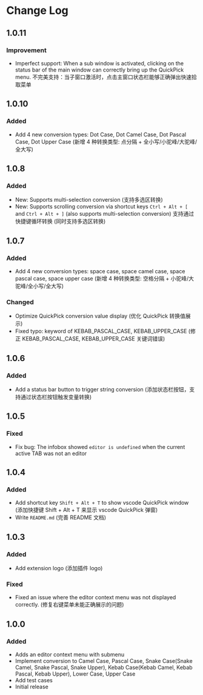 # Change Log

<!--

Check [Keep a Changelog](http://keepachangelog.com/) for recommendations on how to structure this file.

All notable changes to this extension will be documented in this file.

The format is based on [Keep a Changelog](https://keepachangelog.com/en/1.1.0/),
and this project adheres to [Semantic Versioning](https://semver.org/spec/v2.0.0.html).

-->

<!--

## [Unreleased]

### Added

### Changed

### Removed

-->

## 1.0.11

### Improvement

- Imperfect support: When a sub window is activated, clicking on the status bar of the main window can correctly bring up the QuickPick menu. 不完美支持：当子窗口激活时，点击主窗口状态栏能够正确弹出快速拾取菜单

## 1.0.10

### Added

- Add 4 new conversion types: Dot Case, Dot Camel Case, Dot Pascal Case, Dot Upper Case (新增 4 种转换类型: 点分隔 + 全小写/小驼峰/大驼峰/全大写)

## 1.0.8

### Added

- New: Supports multi-selection conversion (支持多选区转换)
- New: Supports scrolling conversion via shortcut keys `Ctrl + Alt + [` and `Ctrl + Alt + ]` (also supports multi-selection conversion) 支持通过快捷键循环转换 (同时支持多选区转换)

## 1.0.7

### Added

- Add 4 new conversion types: space case, space camel case, space pascal case, space upper case (新增 4 种转换类型: 空格分隔 + 小驼峰/大驼峰/全小写/全大写)

### Changed

- Optimize QuickPick conversion value display (优化 QuickPick 转换值展示)
- Fixed typo: keyword of KEBAB_PASCAL_CASE, KEBAB_UPPER_CASE (修正 KEBAB_PASCAL_CASE, KEBAB_UPPER_CASE 关键词错误)

## 1.0.6

### Added

- Add a status bar button to trigger string conversion (添加状态栏按钮，支持通过状态栏按钮触发变量转换)

## 1.0.5

### Fixed

- Fix bug: The infobox showed `editor is undefined` when the current active TAB was not an editor

## 1.0.4

### Added

- Add shortcut key `Shift + Alt + T` to show vscode QuickPick window (添加快捷键 Shift + Alt + T 来显示 vscode QuickPick 弹窗)
- Write `README.md` (完善 README 文档)

## 1.0.3

### Added

- Add extension logo (添加插件 logo)

### Fixed

- Fixed an issue where the editor context menu was not displayed correctly. (修复右键菜单未能正确展示的问题)

## 1.0.0

### Added

- Adds an editor context menu with submenu
- Implement conversion to Camel Case, Pascal Case, Snake Case(Snake Camel, Snake Pascal, Snake Upper), Kebab Case(Kebab Camel, Kebab Pascal, Kebab Upper), Lower Case, Upper Case
- Add test cases
- Initial release